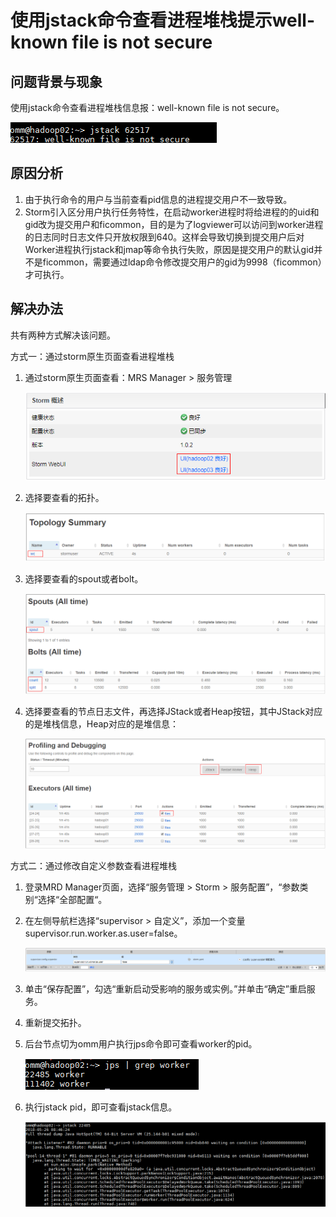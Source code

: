 # 使用jstack命令查看进程堆栈提示well-known file is not secure<a name="ZH-CN_TOPIC_0183415884"></a>

## 问题背景与现象<a name="zh-cn_topic_0167275413_section12510183122915"></a>

使用jstack命令查看进程堆栈信息报：well-known file is not secure。

![](figures/zh-cn_image_0167274729.png)

## 原因分析<a name="zh-cn_topic_0167275413_section115913122917"></a>

1.  由于执行命令的用户与当前查看pid信息的进程提交用户不一致导致。
2.  Storm引入区分用户执行任务特性，在启动worker进程时将给进程的的uid和gid改为提交用户和ficommon，目的是为了logviewer可以访问到worker进程的日志同时日志文件只开放权限到640。这样会导致切换到提交用户后对Worker进程执行jstack和jmap等命令执行失败，原因是提交用户的默认gid并不是ficommon，需要通过ldap命令修改提交用户的gid为9998（ficommon）才可执行。

## 解决办法<a name="zh-cn_topic_0167275413_section125121723202911"></a>

共有两种方式解决该问题。

方式一：通过storm原生页面查看进程堆栈

1.  通过storm原生页面查看：MRS Manager \> 服务管理

    ![](figures/zh-cn_image_0167275686.png)

2.  选择要查看的拓扑。

    ![](figures/zh-cn_image_0167275122.png)

3.  选择要查看的spout或者bolt。

    ![](figures/zh-cn_image_0167274633.png)

4.  选择要查看的节点日志文件，再选择JStack或者Heap按钮，其中JStack对应的是堆栈信息，Heap对应的是堆信息：

    ![](figures/zh-cn_image_0167274866.png)


方式二：通过修改自定义参数查看进程堆栈

1.  登录MRD Manager页面，选择“服务管理 \> Storm \> 服务配置”，“参数类别“选择“全部配置“。
2.  在左侧导航栏选择“supervisor \> 自定义”，添加一个变量supervisor.run.worker.as.user=false。

    ![](figures/zh-cn_image_0167274853.png)

3.  单击“保存配置”，勾选“重新启动受影响的服务或实例。”并单击“确定”重启服务。
4.  重新提交拓扑。
5.  后台节点切为omm用户执行jps命令即可查看worker的pid。

    ![](figures/zh-cn_image_0167275253.png)

6.  执行jstack pid，即可查看jstack信息。

    ![](figures/zh-cn_image_0167275770.png)



